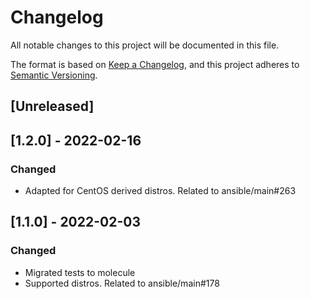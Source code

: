 # Changelog
All notable changes to this project will be documented in this file.

The format is based on [Keep a Changelog](https://keepachangelog.com/en/1.0.0/),
and this project adheres to [Semantic Versioning](https://semver.org/spec/v2.0.0.html).

## [Unreleased]

## [1.2.0] - 2022-02-16
### Changed
- Adapted for CentOS derived distros. Related to ansible/main#263

## [1.1.0] - 2022-02-03
### Changed
- Migrated tests to molecule
- Supported distros. Related to ansible/main#178

